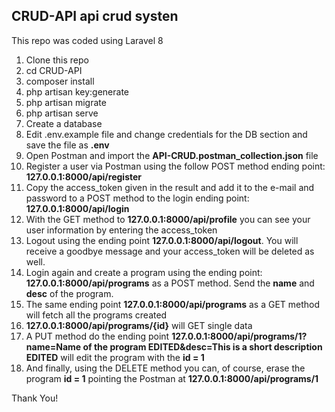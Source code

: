 ## CRUD-API api crud systen

This repo was coded using Laravel 8


 1. Clone this repo
 2. cd CRUD-API
 3. composer install
 4. php artisan key:generate
 5. php artisan migrate
 6. php artisan serve
 7. Create a database
 8. Edit .env.example file and change credentials for the DB section and save the file as **.env**
 9. Open Postman and import the **API-CRUD.postman_collection.json** file
 10. Register a user via Postman using the follow POST method ending point: **127.0.0.1:8000/api/register**
 11. Copy the access_token given in the result and add it to the e-mail and password to a POST method to the login ending point: **127.0.0.1:8000/api/login**
 12. With the GET method to **127.0.0.1:8000/api/profile** you can see your user information by entering the access_token
 13. Logout using the ending point **127.0.0.1:8000/api/logout**. You will receive a goodbye message and your access_token will be deleted as well.
 14. Login again and create a program using the ending point: **127.0.0.1:8000/api/programs** as a POST method. Send the **name** and **desc** of the program.
 15. The same ending point **127.0.0.1:8000/api/programs** as a GET method will fetch all the programs created
 16. **127.0.0.1:8000/api/programs/{id}** will GET single data
 17. A PUT method do the ending point **127.0.0.1:8000/api/programs/1?name=Name of the program EDITED&desc=This is a short description EDITED** will edit the program with the **id = 1**
 18. And finally, using the DELETE method you can, of course, erase the program **id = 1** pointing the Postman at **127.0.0.1:8000/api/programs/1**

Thank You!
